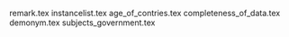 remark.tex
instancelist.tex
age_of_contries.tex
completeness_of_data.tex
demonym.tex
subjects_government.tex